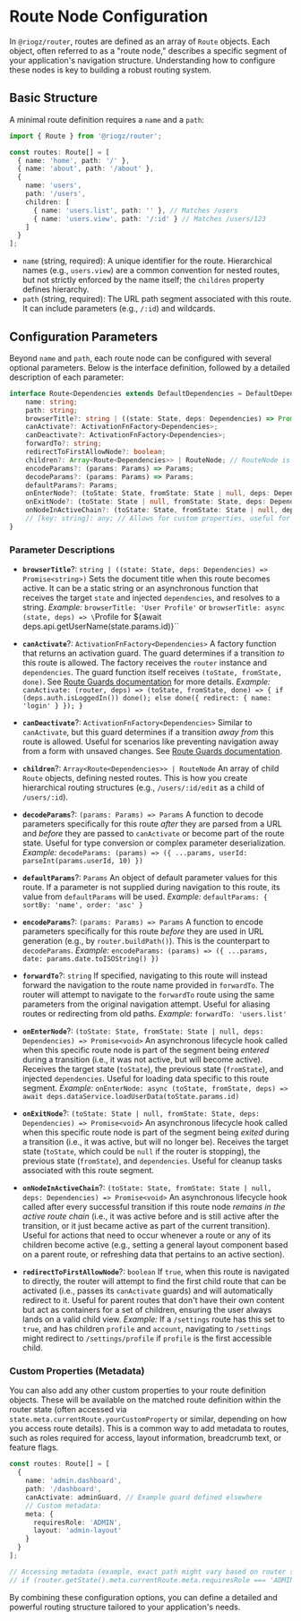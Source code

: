 # Route Node Configuration

In `@riogz/router`, routes are defined as an array of `Route` objects. Each object, often referred to as a "route node," describes a specific segment of your application's navigation structure. Understanding how to configure these nodes is key to building a robust routing system.

## Basic Structure

A minimal route definition requires a `name` and a `path`:

```typescript
import { Route } from '@riogz/router';

const routes: Route[] = [
  { name: 'home', path: '/' },
  { name: 'about', path: '/about' },
  {
    name: 'users',
    path: '/users',
    children: [
      { name: 'users.list', path: '' }, // Matches /users
      { name: 'users.view', path: '/:id' } // Matches /users/123
    ]
  }
];
```

-   `name` (string, required): A unique identifier for the route. Hierarchical names (e.g., `users.view`) are a common convention for nested routes, but not strictly enforced by the name itself; the `children` property defines hierarchy.
-   `path` (string, required): The URL path segment associated with this route. It can include parameters (e.g., `/:id`) and wildcards.

## Configuration Parameters

Beyond `name` and `path`, each route node can be configured with several optional parameters. Below is the interface definition, followed by a detailed description of each parameter:

```typescript
interface Route<Dependencies extends DefaultDependencies = DefaultDependencies> {
    name: string;
    path: string;
    browserTitle?: string | ((state: State, deps: Dependencies) => Promise<string>);
    canActivate?: ActivationFnFactory<Dependencies>;
    canDeactivate?: ActivationFnFactory<Dependencies>;
    forwardTo?: string;
    redirectToFirstAllowNode?: boolean;
    children?: Array<Route<Dependencies>> | RouteNode; // RouteNode is an internal representation
    encodeParams?: (params: Params) => Params;
    decodeParams?: (params: Params) => Params;
    defaultParams?: Params;
    onEnterNode?: (toState: State, fromState: State | null, deps: Dependencies) => Promise<void>;
    onExitNode?: (toState: State | null, fromState: State, deps: Dependencies) => Promise<void>;
    onNodeInActiveChain?: (toState: State, fromState: State | null, deps: Dependencies) => Promise<void>;
    // [key: string]: any; // Allows for custom properties, useful for meta-data
}
```

### Parameter Descriptions

-   **`browserTitle`**?: `string | ((state: State, deps: Dependencies) => Promise<string>)`
    Sets the document title when this route becomes active. It can be a static string or an asynchronous function that receives the target `state` and injected `dependencies`, and resolves to a string.
    *Example:* `browserTitle: 'User Profile'` or `browserTitle: async (state, deps) => \`Profile for ${await deps.api.getUserName(state.params.id)}\``

-   **`canActivate`**?: `ActivationFnFactory<Dependencies>`
    A factory function that returns an activation guard. The guard determines if a transition *to* this route is allowed. The factory receives the `router` instance and `dependencies`. The guard function itself receives `(toState, fromState, done)`. See [Route Guards documentation](./route-guards.md) for more details.
    *Example:* `canActivate: (router, deps) => (toState, fromState, done) => { if (deps.auth.isLoggedIn()) done(); else done({ redirect: { name: 'login' } }); }`

-   **`canDeactivate`**?: `ActivationFnFactory<Dependencies>`
    Similar to `canActivate`, but this guard determines if a transition *away from* this route is allowed. Useful for scenarios like preventing navigation away from a form with unsaved changes. See [Route Guards documentation](./route-guards.md).

-   **`children`**?: `Array<Route<Dependencies>> | RouteNode`
    An array of child `Route` objects, defining nested routes. This is how you create hierarchical routing structures (e.g., `/users/:id/edit` as a child of `/users/:id`).

-   **`decodeParams`**?: `(params: Params) => Params`
    A function to decode parameters specifically for this route *after* they are parsed from a URL and *before* they are passed to `canActivate` or become part of the route state. Useful for type conversion or complex parameter deserialization.
    *Example:* `decodeParams: (params) => ({ ...params, userId: parseInt(params.userId, 10) })`

-   **`defaultParams`**?: `Params`
    An object of default parameter values for this route. If a parameter is not supplied during navigation to this route, its value from `defaultParams` will be used.
    *Example:* `defaultParams: { sortBy: 'name', order: 'asc' }`

-   **`encodeParams`**?: `(params: Params) => Params`
    A function to encode parameters specifically for this route *before* they are used in URL generation (e.g., by `router.buildPath()`). This is the counterpart to `decodeParams`.
    *Example:* `encodeParams: (params) => ({ ...params, date: params.date.toISOString() })`

-   **`forwardTo`**?: `string`
    If specified, navigating to this route will instead forward the navigation to the route name provided in `forwardTo`. The router will attempt to navigate to the `forwardTo` route using the same parameters from the original navigation attempt. Useful for aliasing routes or redirecting from old paths.
    *Example:* `forwardTo: 'users.list'`

-   **`onEnterNode`**?: `(toState: State, fromState: State | null, deps: Dependencies) => Promise<void>`
    An asynchronous lifecycle hook called when this specific route node is part of the segment being *entered* during a transition (i.e., it was not active, but will become active). Receives the target state (`toState`), the previous state (`fromState`), and injected `dependencies`. Useful for loading data specific to this route segment.
    *Example:* `onEnterNode: async (toState, fromState, deps) => await deps.dataService.loadUserData(toState.params.id)`

-   **`onExitNode`**?: `(toState: State | null, fromState: State, deps: Dependencies) => Promise<void>`
    An asynchronous lifecycle hook called when this specific route node is part of the segment being *exited* during a transition (i.e., it was active, but will no longer be). Receives the target state (`toState`, which could be `null` if the router is stopping), the previous state (`fromState`), and `dependencies`. Useful for cleanup tasks associated with this route segment.

-   **`onNodeInActiveChain`**?: `(toState: State, fromState: State | null, deps: Dependencies) => Promise<void>`
    An asynchronous lifecycle hook called after every successful transition if this route node *remains in the active route chain* (i.e., it was active before and is still active after the transition, or it just became active as part of the current transition). Useful for actions that need to occur whenever a route or any of its children become active (e.g., setting a general layout component based on a parent route, or refreshing data that pertains to an active section).

-   **`redirectToFirstAllowNode`**?: `boolean`
    If `true`, when this route is navigated to directly, the router will attempt to find the first child route that can be activated (i.e., passes its `canActivate` guards) and will automatically redirect to it. Useful for parent routes that don't have their own content but act as containers for a set of children, ensuring the user always lands on a valid child view.
    *Example:* If a `/settings` route has this set to `true`, and has children `profile` and `account`, navigating to `/settings` might redirect to `/settings/profile` if `profile` is the first accessible child.

### Custom Properties (Metadata)

You can also add any other custom properties to your route definition objects. These will be available on the matched route definition within the router state (often accessed via `state.meta.currentRoute.yourCustomProperty` or similar, depending on how you access route details). This is a common way to add metadata to routes, such as roles required for access, layout information, breadcrumb text, or feature flags.

```typescript
const routes: Route[] = [
  {
    name: 'admin.dashboard',
    path: '/dashboard',
    canActivate: adminGuard, // Example guard defined elsewhere
    // Custom metadata:
    meta: {
      requiresRole: 'ADMIN',
      layout: 'admin-layout'
    }
  }
];

// Accessing metadata (example, exact path might vary based on router state structure):
// if (router.getState().meta.currentRoute.meta.requiresRole === 'ADMIN') { ... }
```

By combining these configuration options, you can define a detailed and powerful routing structure tailored to your application's needs.